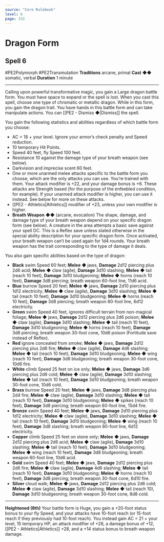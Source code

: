 ```yaml
---
source: "Core Rulebook"
level: 6
page: 332
---
```


# Dragon Form
## Spell 6
#PE2Polymorph #PE2Transmutation 
**Traditions** arcane, primal
**Cast** ◆◆ somatic, verbal
**Duration** 1 minute

-----
Calling upon powerful transformative magic, you gain a Large dragon battle form. You must have space to expand or the spell is lost. When you cast this spell, choose one type of chromatic or metallic dragon. While in this form, you gain the dragon trait. You have hands in this battle form and can take manipulate actions. You can [[PE2 - Dismiss ◆|Dismiss]] the spell.

You gain the following statistics and abilities regardless of which battle form you choose:
- AC = 18 + your level. Ignore your armor’s check penalty and Speed reduction.
- 10 temporary Hit Points.
- Speed 40 feet, fly Speed 100 feet.
- Resistance 10 against the damage type of your breath weapon (see below).    
- Darkvision and imprecise scent 60 feet.
- One or more unarmed melee attacks specific to the battle form you choose, which are the only attacks you can use. You’re trained with them. Your attack modifier is +22, and your damage bonus is +6. These attacks are Strength based (for the purpose of the enfeebled condition, for example). If your unarmed attack modifier is higher, you can use it instead. See below for more on these attacks.
- [[PE2 - Athletics|Athletics]] modifier of +23, unless your own modifier is higher.
- **Breath Weapon** ◆◆ (arcane, evocation) The shape, damage, and damage type of your breath weapon depend on your specific dragon form (see below). A creature in the area attempts a basic save against your spell DC. This is a Reflex save unless stated otherwise in the special ability description for your specific dragon form. Once activated, your breath weapon can’t be used again for 1d4 rounds. Your breath weapon has the trait corresponding to the type of damage it deals.

You also gain specific abilities based on the type of dragon:
- **Black** swim Speed 60 feet; **Melee** ◆ jaws, **Damage** 2d12 piercing plus 2d6 acid; **Melee** ◆ claw (agile), **Damage** 3d10 slashing; **Melee** ◆ tail (reach 10 feet), **Damage** 3d10 bludgeoning; **Melee** ◆ horns (reach 10 feet), **Damage** 3d8 piercing; breath weapon 60-foot line, 11d6 acid.
- **Blue** burrow Speed 20 feet; **Melee** ◆ jaws, **Damage** 2d10 piercing plus 1d12 electricity; **Melee** ◆ claw (agile), **Damage** 3d10 slashing; **Melee** ◆ tail (reach 10 feet), **Damage** 3d10 bludgeoning; **Melee** ◆ horns (reach 10 feet), **Damage** 3d8 piercing; breath weapon 80-foot line, 6d12 electricity.
- **Green** swim Speed 40 feet, ignores difficult terrain from non-magical foliage; **Melee** ◆ jaws, **Damage** 2d12 piercing plus 2d6 poison; **Melee** ◆ claw (agile), **Damage** 3d10 slashing; **Melee** ◆ tail (reach 10 feet), **Damage** 3d10 bludgeoning; **Melee** ◆ horns (reach 10 feet), **Damage** 3d8 piercing; breath weapon 30-foot cone, 10d6 poison (Fortitude save instead of Reflex).
- **Red** ignore concealed from smoke; **Melee** ◆ jaws, **Damage** 2d12 piercing plus 2d6 fire; **Melee** ◆ claw (agile), **Damage** 4d6 slashing; **Melee** ◆ tail (reach 10 feet), **Damage** 3d10 bludgeoning; **Melee** ◆ wing (reach 10 feet), **Damage** 3d8 bludgeoning; breath weapon 30-foot cone, 10d6 fire.
- **White** climb Speed 25 feet on ice only; **Melee** ◆ jaws, **Damage** 3d6 piercing plus 2d6 cold; **Melee** ◆ claw (agile), **Damage** 3d10 slashing; **Melee** ◆ tail (reach 10 feet), **Damage** 3d10 bludgeoning; breath weapon 30-foot cone, 10d6 cold.
- **Brass** burrow Speed 20 feet; **Melee** ◆ jaws, **Damage** 3d8 piercing plus 2d4 fire; **Melee** ◆ claw (agile), **Damage** 3d10 slashing; **Melee** ◆ tail (reach 10 feet), **Damage** 3d10 bludgeoning; **Melee** ◆ spikes (reach 10 feet), **Damage** 3d8 piercing; breath weapon 60-foot line, 15d4 fire.
- **Bronze** swim Speed 40 feet; **Melee** ◆ jaws, **Damage** 2d10 piercing plus 1d12 electricity; **Melee** ◆ claw (agile), **Damage** 3d10 slashing; **Melee** ◆ tail (reach 10 feet), **Damage** 3d10 bludgeoning; **Melee** ◆ wing (reach 10 feet), **Damage** 3d8 slashing; breath weapon 80-foot line, 6d12 electricity.
- **Copper** climb Speed 25 feet on stone only; **Melee** ◆ jaws, **Damage** 2d12 piercing plus 2d6 acid; **Melee** ◆ claw (agile), **Damage** 3d10 slashing; **Melee** ◆ tail (reach 10 feet), **Damage** 3d10 bludgeoning; **Melee** ◆ wing (reach 10 feet), **Damage** 3d8 bludgeoning; breath weapon 60-foot line, 10d6 acid.
- **Gold** swim Speed 40 feet; **Melee** ◆ jaws, **Damage** 2d12 piercing plus 2d6 fire; **Melee** ◆ claw (agile), **Damage** 4d6 slashing; **Melee** ◆ tail (reach 10 feet), **Damage** 3d10 bludgeoning; **Melee** ◆ horns (reach 10 feet), **Damage** 3d8 piercing; breath weapon 30-foot cone, 6d10 fire.
- **Silver** cloud walk; **Melee** ◆ jaws, **Damage** 2d12 piercing plus 2d6 cold; **Melee** ◆ claw (agile), **Damage** 3d10 slashing; **Melee** ◆ tail (reach 10), **Damage** 3d10 bludgeoning; breath weapon 30-foot cone, 8d8 cold.

---
**Heightened (8th)** Your battle form is Huge, you gain a +20-foot status bonus to your fly Speed, and your attacks have 10-foot reach (or 15-foot reach if they previously had 10-foot reach). You instead gain AC = 21 + your level, 15 temporary HP, an attack modifier of +28, a damage bonus of +12, [[PE2 - Athletics|Athletics]] +28, and a +14 status bonus to breath weapon damage.